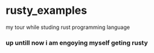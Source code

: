 # rusty_examples
my tour while studing rust programming language

### up untill now i am engoying myself geting rusty
